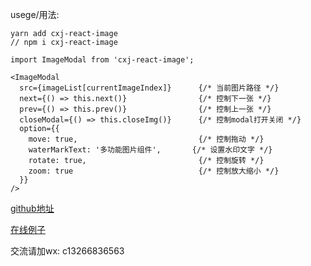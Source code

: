 usege/用法:

```
yarn add cxj-react-image
// npm i cxj-react-image
```

```
import ImageModal from 'cxj-react-image';

<ImageModal 
  src={imageList[currentImageIndex]}      {/* 当前图片路径 */}
  next={() => this.next()}                {/* 控制下一张 */}
  prev={() => this.prev()}                {/* 控制上一张 */}
  closeModal={() => this.closeImg()}      {/* 控制modal打开关闭 */}
  option={{
    move: true,                           {/* 控制拖动 */}
    waterMarkText: '多功能图片组件',       {/* 设置水印文字 */}
    rotate: true,                         {/* 控制旋转 */}
    zoom: true                            {/* 控制放大缩小 */}
  }}
/>
```

[github地址](https://github.com/wtfjun/cxjReactImage)

[在线例子](https://wtfjun.github.io/cxjReactImage/build/)

交流请加wx: c13266836563

